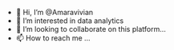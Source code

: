 - 👋 Hi, I’m @Amaravivian
- 👀 I’m interested in data analytics
- 💞️ I’m looking to collaborate on this platform...
- 📫 How to reach me ...

<!---
Amaravivian/Amaravivian is a ✨ special ✨ repository because its `README.md` (this file) appears on your GitHub profile.
You can click the Preview link to take a look at your changes.
--->
